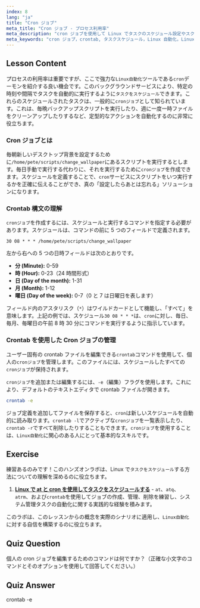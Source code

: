 ```yaml
---
index: 8
lang: "ja"
title: "Cron ジョブ"
meta_title: "Cron ジョブ - プロセス利用率"
meta_description: "cron ジョブを使用して Linux でタスクのスケジュール設定やスクリプトの自動化を行う方法を学びます。このガイドでは、crontab 構文、crontab -e などの必須コマンド、初心者向けの実際的な例を網羅しています。"
meta_keywords: "cron ジョブ，crontab, タスクスケジュール，Linux 自動化，Linux コマンド，初心者 Linux, Linux チュートリアル，crontab -e, cron"
---
```


## Lesson Content

プロセスの利用率は重要ですが、ここで強力な`Linux自動化`ツールである`cron`デーモンを紹介する良い機会です。このバックグラウンドサービスにより、特定の時刻や間隔でタスクを自動的に実行するように`タスクをスケジュール`できます。これらのスケジュールされたタスクは、一般的に`cronジョブ`として知られています。これは、毎晩バックアップスクリプトを実行したり、週に一度一時ファイルをクリーンアップしたりするなど、定型的なアクションを自動化するのに非常に役立ちます。

### Cron ジョブとは

毎朝新しいデスクトップ背景を設定するために`/home/pete/scripts/change_wallpaper`にあるスクリプトを実行するとします。毎日手動で実行する代わりに、それを実行するために`cronジョブ`を作成できます。スケジュールを定義することで、`cron`サービスにスクリプトをいつ実行するかを正確に伝えることができ、真の「設定したらあとは忘れる」ソリューションになります。

### Crontab 構文の理解

`cronジョブ`を作成するには、スケジュールと実行するコマンドを指定する必要があります。スケジュールは、コマンドの前に 5 つのフィールドで定義されます。

```plaintext
30 08 * * * /home/pete/scripts/change_wallpaper
```

左から右への 5 つの日時フィールドは次のとおりです。

- **分 (Minute):** 0-59
- **時 (Hour):** 0-23（24 時間形式）
- **日 (Day of the month):** 1-31
- **月 (Month):** 1-12
- **曜日 (Day of the week):** 0-7（0 と 7 は日曜日を表します）

フィールド内のアスタリスク（`*`）はワイルドカードとして機能し、「すべて」を意味します。上記の例では、スケジュール`30 08 * * *`は、`cron`に対し、毎日、毎月、毎曜日の午前 8 時 30 分にコマンドを実行するように指示しています。

### Crontab を使用した Cron ジョブの管理

ユーザー固有の crontab ファイルを編集できる`crontab`コマンドを使用して、個人の`cronジョブ`を管理します。このファイルには、スケジュールしたすべての`cronジョブ`が保持されます。

`cronジョブ`を追加または編集するには、`-e`（編集）フラグを使用します。これにより、デフォルトのテキストエディタで crontab ファイルが開きます。

```bash
crontab -e
```

ジョブ定義を追加してファイルを保存すると、`cron`は新しいスケジュールを自動的に読み取ります。`crontab -l`でアクティブな`cronジョブ`を一覧表示したり、`crontab -r`ですべて削除したりすることもできます。`cronジョブ`を使用することは、`Linux自動化`に関心のある人にとって基本的なスキルです。

## Exercise

練習あるのみです！このハンズオンラボは、Linux で`タスクをスケジュール`する方法についての理解を深めるのに役立ちます。

1. **[Linux で at と cron を使用してタスクをスケジュールする](https://labex.io/ja/labs/comptia-schedule-tasks-with-at-and-cron-in-linux-590870)** - `at`、`atq`、`atrm`、および`crontab`を使用してジョブの作成、管理、削除を練習し、システム管理タスクの自動化に関する実践的な経験を積みます。

このラボは、このレッスンからの概念を実際のシナリオに適用し、`Linux自動化`に対する自信を構築するのに役立ちます。

## Quiz Question

個人の cron ジョブを編集するためのコマンドは何ですか？（正確な小文字のコマンドとそのオプションを使用して回答してください。）

## Quiz Answer

crontab -e
